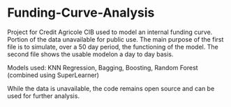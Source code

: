 # Funding-Curve-Analysis
Project for Credit Agricole CIB used to model an internal funding curve. Portion of the data unavailable for public use.
The main purpose of the first file is to simulate, over a 50 day period, the functioning of the model. 
The second file shows the usable modelon a day to day basis.

Models used: KNN Regression, Bagging, Boosting, Random Forest (combined using SuperLearner)

While the data is unavailable, the code remains open source and can be used for further analysis.
